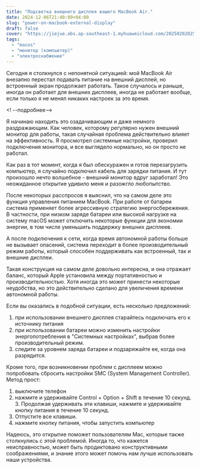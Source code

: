 ```yaml
---
title: "Подсветка внешнего дисплея вашего MacBook Air."
date: 2024-12-06T21:40:09+04:00
slug: "power-on-macbook-external-display"
draft: false
cover: "https://jiejue.obs.ap-southeast-1.myhuaweicloud.com/20250202025402372.webp"
tags:
  - "macos"
  - "монитор (компьютер)"
  - "электроснабжение"
---
```


Сегодня я столкнулся с непонятной ситуацией: мой MacBook Air внезапно перестал подавать питание на внешний дисплей, но встроенный экран продолжает работать. Такое случалось и раньше, иногда он работает для внешних дисплеев, иногда не работает вообще, если только я не менял никаких настроек за это время.

<! --подробнее-->

Я начинаю находить это озадачивающим и даже немного раздражающим. Как человек, которому регулярно нужен внешний монитор для работы, такая случайная проблема действительно влияет на эффективность. Я просмотрел системные настройки, проверил подключения монитора, и все выглядело нормально, но он просто не работал.

Как раз в тот момент, когда я был обескуражен и готов перезагрузить компьютер, я случайно подключил кабель для зарядки питания. И тут произошло нечто волшебное - внешний монитор вдруг заработал! Это неожиданное открытие удивило меня и разожгло любопытство.

После некоторых расспросов я выяснил, что на самом деле это функция управления питанием MacBook. При работе от батареи система применяет более агрессивную стратегию энергосбережения. В частности, при низком заряде батареи или высокой нагрузке на систему macOS может отключить некоторые функции для экономии энергии, в том числе уменьшить поддержку внешних дисплеев.

А после подключения к сети, когда время автономной работы больше не вызывает опасений, система переходит в более производительный режим работы, который способен поддерживать как встроенный, так и внешние дисплеи.

Такая конструкция на самом деле довольно интересна, и она отражает баланс, который Apple установила между портативностью и производительностью. Хотя иногда это может принести некоторые неудобства, но это действительно сделано для увеличения времени автономной работы.

Если вы оказались в подобной ситуации, есть несколько предложений:

1. при использовании внешнего дисплея старайтесь подключать его к источнику питания
2. при использовании батареи можно изменить настройки энергопотребления в "Системных настройках", выбрав более производительный режим.
3. следите за уровнем заряда батареи и подзаряжайте ее, когда она разрядится.

Кроме того, при возникновении проблем с дисплеем можно попробовать сбросить настройки SMC (System Management Controller). Метод прост:
1. выключите телефон
2. нажмите и удерживайте Control + Option + Shift в течение 10 секунд. 3.
Продолжая удерживать эти клавиши, нажмите и удерживайте кнопку питания в течение 10 секунд.
4. Отпустите все клавиши.
5. нажмите кнопку питания, чтобы запустить компьютер

Надеюсь, это открытие поможет пользователям Mac, которые также столкнулись с этой проблемой. Иногда то, что кажется неисправностью, может быть продиктовано конструктивными соображениями, и знание этого может помочь нам лучше использовать наши устройства.

